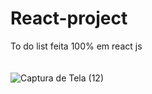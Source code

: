 # React-project
To do list feita 100% em react js <br><br><br>
![Captura de Tela (12)](https://user-images.githubusercontent.com/94730998/170886775-22699354-84dd-41ac-80e6-f09ce682a967.png)
